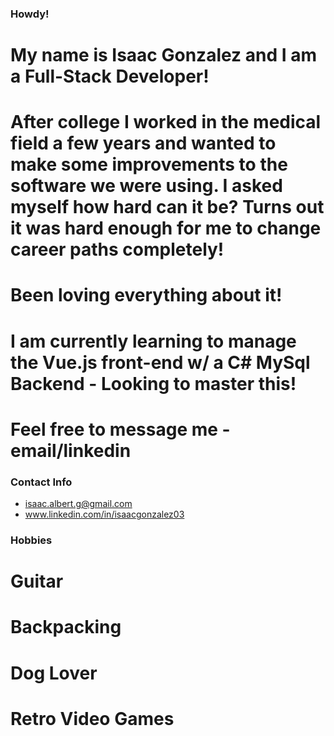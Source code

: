 ### Howdy!

# My name is Isaac Gonzalez and I am a Full-Stack Developer! 

# After college I worked in the medical field a few years and wanted to make some improvements to the software we were using.  I asked myself how hard can it be? Turns out it was hard enough for me to change career paths completely!

# Been loving everything about it!

# I am currently learning to manage the Vue.js front-end w/ a C# MySql Backend - Looking to master this!

# Feel free to message me - email/linkedin

### Contact Info

- isaac.albert.g@gmail.com
- www.linkedin.com/in/isaacgonzalez03

### Hobbies

# Guitar

# Backpacking

# Dog Lover

# Retro Video Games
